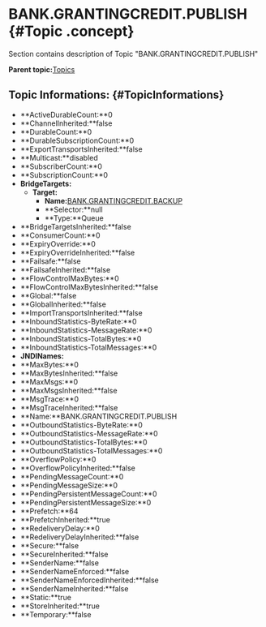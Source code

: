 # BANK.GRANTINGCREDIT.PUBLISH {#Topic .concept}

Section contains description of Topic "BANK.GRANTINGCREDIT.PUBLISH"

**Parent topic:**[Topics](../../../../../../modules/emsdemo_Enterprise/dita/servers/ems/Topics/Topics.md)

## Topic Informations: {#TopicInformations}

-   **ActiveDurableCount:**0
-   **ChannelInherited:**false
-   **DurableCount:**0
-   **DurableSubscriptionCount:**0
-   **ExportTransportsInherited:**false
-   **Multicast:**disabled
-   **SubscriberCount:**0
-   **SubscriptionCount:**0
-   **BridgeTargets:**
    -   **Target:**
        -   **Name:**[BANK.GRANTINGCREDIT.BACKUP](../Queues/BANK.GRANTINGCREDIT.BACKUP.queue.md)
        -   **Selector:**null
        -   **Type:**Queue
-   **BridgeTargetsInherited:**false
-   **ConsumerCount:**0
-   **ExpiryOverride:**0
-   **ExpiryOverrideInherited:**false
-   **Failsafe:**false
-   **FailsafeInherited:**false
-   **FlowControlMaxBytes:**0
-   **FlowControlMaxBytesInherited:**false
-   **Global:**false
-   **GlobalInherited:**false
-   **ImportTransportsInherited:**false
-   **InboundStatistics-ByteRate:**0
-   **InboundStatistics-MessageRate:**0
-   **InboundStatistics-TotalBytes:**0
-   **InboundStatistics-TotalMessages:**0
-   **JNDINames:**
-   **MaxBytes:**0
-   **MaxBytesInherited:**false
-   **MaxMsgs:**0
-   **MaxMsgsInherited:**false
-   **MsgTrace:**0
-   **MsgTraceInherited:**false
-   **Name:**BANK.GRANTINGCREDIT.PUBLISH
-   **OutboundStatistics-ByteRate:**0
-   **OutboundStatistics-MessageRate:**0
-   **OutboundStatistics-TotalBytes:**0
-   **OutboundStatistics-TotalMessages:**0
-   **OverflowPolicy:**0
-   **OverflowPolicyInherited:**false
-   **PendingMessageCount:**0
-   **PendingMessageSize:**0
-   **PendingPersistentMessageCount:**0
-   **PendingPersistentMessageSize:**0
-   **Prefetch:**64
-   **PrefetchInherited:**true
-   **RedeliveryDelay:**0
-   **RedeliveryDelayInherited:**false
-   **Secure:**false
-   **SecureInherited:**false
-   **SenderName:**false
-   **SenderNameEnforced:**false
-   **SenderNameEnforcedInherited:**false
-   **SenderNameInherited:**false
-   **Static:**true
-   **StoreInherited:**true
-   **Temporary:**false

